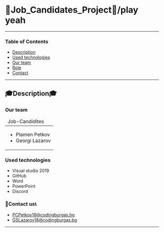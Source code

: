 # :man:Job_Candidates_Project:man:/play yeah 
---
### Table of Contents
- [Description](#description)
- [Used technologies](#used-technologies)
- [Our team](#our-team)
- [Role](#role)
- [Contact](#contact-us)

---

## :mortar_board:Description:mortar_board:
### Our team
<table>
  <thead>
    <tr>
      <td align="left">
      Job-Candidites
      </td>
    </tr>
  </thead>
  <tbody>
    <tr>
      <td>
        <ul>
          <li>Plamen Petkov</li>
          <li>Georgi Lazarov</li>
        </ul>
      </td>
    </tr>
  </tbody>
</table>

### Used technologies

- Visual studio 2019
- GitHub
- Word
- PowerPoint
- Discord


### :email:Contact us:telephone_receiver:
- PCPetkov18@codingburgas.bg
- GSLazarov18@codingburgas.bg

---
